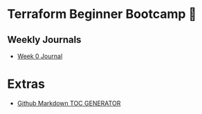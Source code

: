 # Terraform Beginner Bootcamp :mage:

## Weekly Journals 
- [Week 0 Journal](journal/week0.md)


# Extras
- [ Github Markdown TOC GENERATOR ](https://ecotrust-canada.github.io/markdown-toc/)


